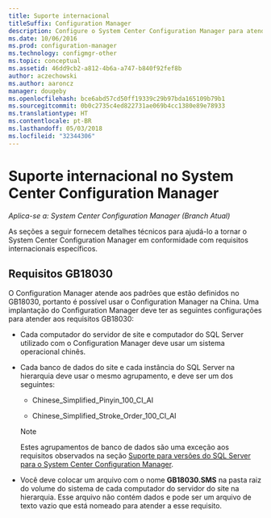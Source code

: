 ```yaml
---
title: Suporte internacional
titleSuffix: Configuration Manager
description: Configure o System Center Configuration Manager para atender a requisitos internacionais específicos.
ms.date: 10/06/2016
ms.prod: configuration-manager
ms.technology: configmgr-other
ms.topic: conceptual
ms.assetid: 46dd9cb2-a812-4b6a-a747-b840f92fef8b
author: aczechowski
ms.author: aaroncz
manager: dougeby
ms.openlocfilehash: bce6abd57cd50ff19339c29b97bda165109b79b1
ms.sourcegitcommit: 0b0c2735c4ed822731ae069b4cc1380e89e78933
ms.translationtype: HT
ms.contentlocale: pt-BR
ms.lasthandoff: 05/03/2018
ms.locfileid: "32344306"
---
```

# <a name="international-support-in-system-center-configuration-manager"></a>Suporte internacional no System Center Configuration Manager

*Aplica-se a: System Center Configuration Manager (Branch Atual)*

As seções a seguir fornecem detalhes técnicos para ajudá-lo a tornar o System Center Configuration Manager em conformidade com requisitos internacionais específicos.  

## <a name="gb18030-requirements"></a>Requisitos GB18030  
 O Configuration Manager atende aos padrões que estão definidos no GB18030, portanto é possível usar o Configuration Manager na China. Uma implantação do Configuration Manager deve ter as seguintes configurações para atender aos requisitos GB18030:  

-   Cada computador do servidor de site e computador do SQL Server utilizado com o Configuration Manager deve usar um sistema operacional chinês.  

-   Cada banco de dados do site e cada instância do SQL Server na hierarquia deve usar o mesmo agrupamento, e deve ser um dos seguintes:  

    -   Chinese_Simplified_Pinyin_100_CI_AI  

    -   Chinese_Simplified_Stroke_Order_100_CI_AI  

    > [!NOTE]  
    >  Estes agrupamentos de banco de dados são uma exceção aos requisitos observados na seção [Suporte para versões do SQL Server para o System Center Configuration Manager](../../../core/plan-design/configs/support-for-sql-server-versions.md).  

-   Você deve colocar um arquivo com o nome **GB18030.SMS** na pasta raiz do volume do sistema de cada computador do servidor do site na hierarquia. Esse arquivo não contém dados e pode ser um arquivo de texto vazio que está nomeado para atender a esse requisito.  
